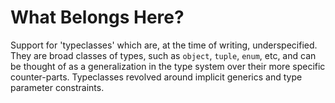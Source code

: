 # What Belongs Here?

Support for 'typeclasses' which are, at the time of writing, underspecified.
They are broad classes of types, such as `object`, `tuple`, `enum`, etc, and
can be thought of as a generalization in the type system over their more
specific counter-parts. Typeclasses revolved around implicit generics and
type parameter constraints.
